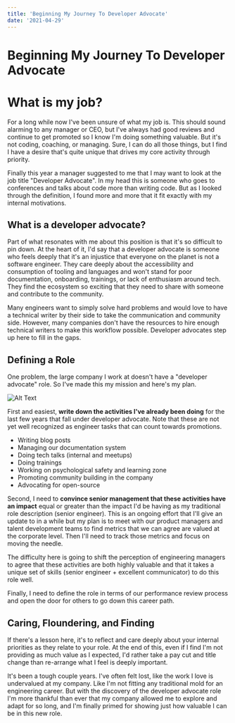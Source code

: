```yaml
---
title: 'Beginning My Journey To Developer Advocate'
date: '2021-04-29'
---
```


# Beginning My Journey To Developer Advocate


# What is my job?

For a long while now I've been unsure of what my job is. This should sound alarming to any manager or CEO, but I've always had good reviews and continue to get promoted so I know I'm doing something valuable. But it's not coding, coaching, or managing. Sure, I can do all those things, but I find I have a desire that's quite unique that drives my core activity through priority.

Finally this year a manager suggested to me that I may want to look at the job title "Developer Advocate". In my head this is someone who goes to conferences and talks about code more than writing code. But as I looked through the definition, I found more and more that it fit exactly with my internal motivations.

## What is a developer advocate?

Part of what resonates with me about this position is that it's so difficult to pin down. At the heart of it, I'd say that a developer advocate is someone who feels deeply that it's an injustice that everyone on the planet is not a software engineer. They care deeply about the accessibility and consumption of tooling and languages and won't stand for poor documentation, onboarding, trainings, or lack of enthusiasm around tech. They find the ecosystem so exciting that they need to share with someone and contribute to the community.

Many engineers want to simply solve hard problems and would love to have a technical writer by their side to take the communication and community side. However, many companies don't have the resources to hire enough technical writers to make this workflow possible. Developer advocates step up here to fill in the gaps.

## Defining a Role

One problem, the large company I work at doesn't have a "developer advocate" role. So I've made this my mission and here's my plan.

![Alt Text](https://dev-to-uploads.s3.amazonaws.com/i/qgdtc4dkolae4vm8iyoa.png)

First and easiest, **write down the activities I've already been doing** for the last few years that fall under developer advocate. Note that these are not yet well recognized as engineer tasks that can count towards promotions.

* Writing blog posts
* Managing our documentation system
* Doing tech talks (internal and meetups)
* Doing trainings
* Working on psychological safety and learning zone
* Promoting community building in the company
* Advocating for open-source

Second, I need to **convince senior management that these activities have an impact** equal or greater than the impact I'd be having as my traditional role description (senior engineer). This is an ongoing effort that I'll give an update to in a while but my plan is to meet with our product managers and talent development teams to find metrics that we can agree are valued at the corporate level. Then I'll need to track those metrics and focus on moving the needle.

The difficulty here is going to shift the perception of engineering managers to agree that these activities are both highly valuable and that it takes a unique set of skills (senior engineer + excellent communicator) to do this role well.

Finally, I need to define the role in terms of our performance review process and open the door for others to go down this career path.

## Caring, Floundering, and Finding

If there's a lesson here, it's to reflect and care deeply about your internal priorities as they relate to your role. At the end of this, even if I find I'm not providing as much value as I expected, I'd rather take a pay cut and title change than re-arrange what I feel is deeply important.

It's been a tough couple years. I've often felt lost, like the work I love is undervalued at my company. Like I'm not fitting any traditional mold for an engineering career. But with the discovery of the developer advocate role I'm more thankful than ever that my company allowed me to explore and adapt for so long, and I'm finally primed for showing just how valuable I can be in this new role.
